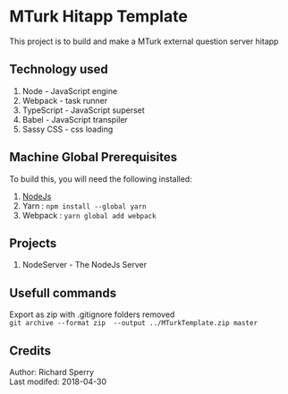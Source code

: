 ﻿
# MTurk Hitapp Template #
This project is to build and make a MTurk external question server hitapp

## Technology used 
1. Node - JavaScript engine 
2. Webpack - task runner 
2. TypeScript - JavaScript superset
4. Babel - JavaScript transpiler 
5. Sassy CSS - css loading

## Machine Global Prerequisites ##
To build this, you will need the following installed:
1. [NodeJs](https://nodejs.org/en/)
2. Yarn : `npm install --global yarn`
4. Webpack : `yarn global add webpack`

## Projects ##
1. NodeServer - The NodeJs Server

## Usefull commands ##
Export as zip with .gitignore folders removed  
`git archive --format zip  --output ../MTurkTemplate.zip master`

## Credits
Author: Richard Sperry  
Last modifed: 2018-04-30